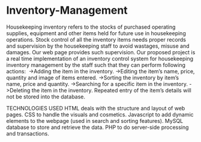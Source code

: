 # Inventory-Management
Housekeeping inventory refers to the stocks of purchased operating supplies, equipment and other items held for future use in housekeeping operations.
Stock control of all the inventory items needs proper records and supervision by the housekeeping staff to avoid wastages, misuse and damages. Our web page provides such supervision.
Our proposed project is a real time implementation of an inventory control system for housekeeping inventory management by the staff such that they can perform following actions:
 ->Adding the item in the inventory.
 ->Editing the item’s name, price, quantity and image of items entered.
 ->Sorting the inventory by item’s name, price and quantity.
 ->Searching for a specific item in the inventory.
 ->Deleting the item in the inventory.
Repeated entry of the item’s details will not be stored into the database.

TECHNOLOGIES USED
HTML deals with the structure and layout of web pages.
CSS to handle the visuals and cosmetics.
Javascript to add dynamic elements to the webpage (used in search and sorting features).
MySQL database to store and retrieve the data.
PHP to do server-side processing and transactions.
